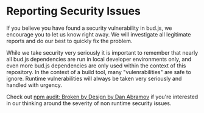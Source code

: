 # Reporting Security Issues

If you believe you have found a security vulnerability in bud.js, we encourage you to let us know right away. We will investigate all legitimate reports and do our best to quickly fix the problem.

While we take security very seriously it is important to remember that nearly all bud.js dependencies are run in local developer environments only, and even more bud.js dependencies are only used within the context of this repository. In the context of a build tool, many "vulenrabilities" are safe to ignore. Runtime vulnerabilities will always be taken very seriously and handled with urgency.

Check out [npm audit: Broken by Design by Dan Abramov](https://overreacted.io/npm-audit-broken-by-design/) if you're interested in our thinking around the severity of non runtime security issues.
